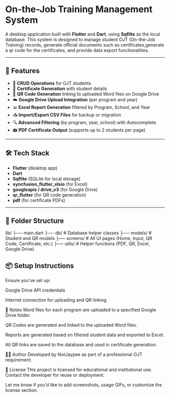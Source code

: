 # On-the-Job Training Management System

A desktop application built with **Flutter** and **Dart**, using **Sqflite** as the local database. This system is designed to manage student OJT (On-the-Job Training) records, generate official documents such as certificates,generate a qr code for the certificates, and provide data export functionalities.

---

## 🚀 Features

- 🔧 **CRUD Operations** for OJT students  
- 📄 **Certificate Generation** with student details  
- 🔗 **QR Code Generation** linking to uploaded Word files on Google Drive  
- ☁️ **Google Drive Upload Integration** (per program and year)
- 📊 **Excel Report Generation** filtered by Program, School, and Year  
- 📥 **Import/Export CSV Files** for backup or migration  
- 🔍 **Advanced Filtering** (by program, year, school) with Autocomplete  
- 🖨️ **PDF Certificate Output** (supports up to 2 students per page)

---

## 🛠 Tech Stack

- **Flutter** (desktop app)
- **Dart**
- **Sqflite** (SQLite for local storage)
- **syncfusion_flutter_xlsio** (for Excel)
- **googleapis / drive_v3** (for Google Drive)
- **qr_flutter** (for QR code generation)
- **pdf** (for certificate PDFs)

---

## 📁 Folder Structure

lib/
├── main.dart
├── db/ # Database helper classes
├── models/ # Student and QR models
├── screens/ # All UI pages (Home, Input, QR Code, Certificate, etc.)
├── utils/ # Helper functions (PDF, QR, Excel, Google Drive)

## 📦 Setup Instructions

Ensure you've set up:

Google Drive API credentials

Internet connection for uploading and QR linking

📌 Notes
Word files for each program are uploaded to a specified Google Drive folder.

QR Codes are generated and linked to the uploaded Word files.

Reports are generated based on filtered student data and exported to Excel.

All QR links are saved to the database and used in certificate generation.

🧑‍💼 Author
Developed by NotJaypee as part of a professional OJT requirement.

📄 License
This project is licensed for educational and institutional use. Contact the developer for reuse or deployment.

Let me know if you'd like to add screenshots, usage GIFs, or customize the license section.
